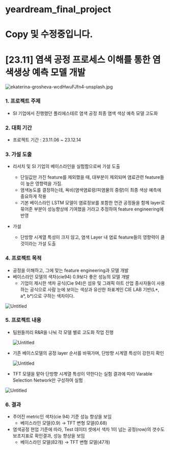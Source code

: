 # yeardream_final_project

# Copy 및 수정중입니다.

# [23.11] 염색 공정 프로세스 이해를 통한 염색생상 예측 모델 개발

![ekaterina-grosheva-wcdHwuFJfn4-unsplash.jpg](https://github.com/jun-suk/PJT_color_prediction/assets/73885257/6c1839cf-c3a0-4389-9336-cc35fe504afchttps://github.com/jun-suk/PJT_color_prediction/assets/73885257/c92e132a-f807-4b26-ae5c-d5a7d4f25278)

### 1. 프로젝트 주제

- SI 기업에서 진행했던 폴리에스테르 염색 공정 최종 염색 색상 예측 모델 고도화

### 2. 대회 기간

- 프로젝트 기간 : 23.11.06 ~ 23.12.14

### 3. 가설 도출

- 리서치 및 SI 기업의 베이스라인을 실험함으로써 가설 도출
    - 단일값만 가진 feature를 제외했을 때, 대부분이 제외되며 염료관련 feature들이 높은 영향력을 가짐.
    - 염색농도를 결정하는데, 욕비(염색염료량/피염물의 중량)이 최종 색상 예측에 중요하게 작용
    - 기본 베이스라인 LSTM 모델이 염료정보를 포함한 연관 공정들을 함께 layer로 묶어준 부분이 성능향상에 기여했을 거라고 추정하여 feature engineering에 반영

- 가설
    - 단방향 시계열 특성이 크지 않고, 염색 Layer 내 염료 feature들의 영향력이 클 것이라는 가설 도출

### 4. 프로젝트 목적

- 공정을 이해하고, 그에 맞는 feature engineering과 모델 개발
- 베이스라인 모델의 색차(cie94) 0.9보다 좋은 성능의 모델 개발
    - 기업이 제시한 색차 공식(Cie 94)은 섬유 및 그래픽 아트 산업 종사자들이 사용하는 공식으로 사람 눈에 보이는 색상과 유산한 좌표계인 CIE LAB 기반(L*, a*, b*)으로 구하는 색차이다.

![Untitled](https://github.com/jun-suk/PJT_color_prediction/assets/73885257/daff91cb-33ec-4143-ac57-3cdfa9182185)

### 5. 프로젝트 내용

- 팀원들끼리 R&R을 나눠 각 모델 별로 고도화 작업 진행
    
    ![Untitled](https://github.com/jun-suk/PJT_color_prediction/assets/73885257/c92e132a-f807-4b26-ae5c-d5a7d4f25278)
    
- 기존 베이스모델의 공정 layer 순서를 바꿔가며, 단방향 시계열 특성이 강한지 확인
    
    ![Untitled](https://github.com/jun-suk/PJT_color_prediction/assets/73885257/7765ff62-93b4-4702-9c7b-42fda6690014)
    
- TFT 모델을 맡아 단방향 시계열 특성이 약한다는 실험 결과에 따라 Varable Selection Network만 구성하여 실험

![Untitled](https://github.com/jun-suk/PJT_color_prediction/assets/73885257/b9fa029b-75e4-4b69-8d44-e08cd8bbfbb6)

### 6. 결과

- 주어진 metric인 색차(cie 94) 기준 성능 향상을 보임
    - 베이스라인 모델(0.9) → TFT 변형 모델(0.68)
- 염색공정 현업 기준에 따라, Test 데이터 셋에서 색차 1이 넘는 공정(row)의 갯수도 보조지표로 확인결과, 성능 향상을 보임
    - 베이스라인 모델(82개) → TFT 변형 모델(47개)
